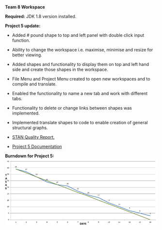 **Team 8 Workspace**

**Required:** JDK 1.8 version installed.

**Project 5 update:**
- Added # pound shape to top and left panel with double click input function.
- Ability to change the workspace i.e. maximise, minimise and resize for better viewing.
- Added shapes and functionality to display them on top and left hand side and create those shapes in the workspace.
- File Menu and Project Menu created to open new workspaces and to compile and translate.
- Enabled the functionality to name a new tab and work with different tabs.
- Functionality to delete or change links between shapes was implemented.
- Implemented translate shapes to code to enable creation of general structural graphs.

- <a href="https://github.com/SER516-S20/ProjectFive/blob/master/Team_08/doc/STAN%20-%20Quality%20Report.pdf" target="_blank">STAN Quality Report.</a>

- <a href="https://github.com/SER516-S20/ProjectFive/blob/master/Team_08/doc/Project%205%20Documentation.pdf" target="_blank"> Project 5 Documentation </a>

**Burndown for Project 5:**
![burndown](doc/burndown.png)
